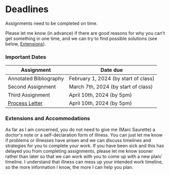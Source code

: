 # Deadlines

Assignments need to be completed on time.

Please let me know (in advance) if there are good reasons for why you can't get something in one time, and we can try to find possible solutions (see below, [Extensions](deadlines.md#extensions-and-accommodations)).

### Important Dates

| **Assignment**                                  | **Date due**                         |
| ----------------------------------------------- | ------------------------------------ |
| Annotated Bibliography                          | February 1, 2024 (by start of class) |
| Second Assignment                               | March 7th, 2024 (by start of class)  |
| Third Assignment                                | April 10th, 2024 (by 5pm)            |
| [Process Letter](coursework/process-letters.md) | April 10th, 2024 (by 5pm)            |

### Extensions and Accommodations

As far as I am concerned, you do not need to give me (Marc Saurette) a doctor's note or a self-declaration form of illness. You can just let me know if problems or illnesses have arisen and we can discuss timelines and strategies for you to complete your work. If you have been sick and this has delayed you from completing assignments, please let me know sooner rather than later so that we can work with you to come up with a new plan/ timeline. I understand that illness can mess up your intended work timeline, so the more information I know, the more I can help you plan.

